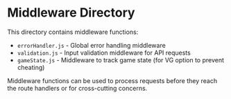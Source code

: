 # Middleware Directory

This directory contains middleware functions:

- `errorHandler.js` - Global error handling middleware
- `validation.js` - Input validation middleware for API requests
- `gameState.js` - Middleware to track game state (for VG option to prevent cheating)

Middleware functions can be used to process requests before they reach the route handlers or for cross-cutting concerns.
